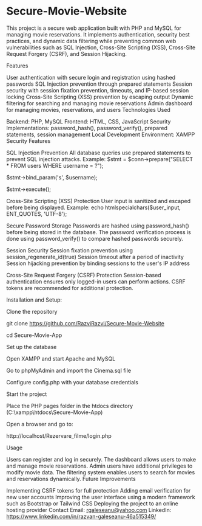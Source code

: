 # Secure-Movie-Website


This project is a secure web application built with PHP and MySQL for managing movie reservations. It implements authentication, security best practices, and dynamic data filtering while preventing common web vulnerabilities such as SQL Injection, Cross-Site Scripting (XSS), Cross-Site Request Forgery (CSRF), and Session Hijacking.

Features

User authentication with secure login and registration using hashed passwords
SQL Injection prevention through prepared statements
Session security with session fixation prevention, timeouts, and IP-based session locking
Cross-Site Scripting (XSS) prevention by escaping output
Dynamic filtering for searching and managing movie reservations
Admin dashboard for managing movies, reservations, and users
Technologies Used

Backend: PHP, MySQL
Frontend: HTML, CSS, JavaScript
Security Implementations: password_hash(), password_verify(), prepared statements, session management
Local Development Environment: XAMPP
Security Features

SQL Injection Prevention
All database queries use prepared statements to prevent SQL injection attacks. 
Example:
$stmt = $conn->prepare("SELECT * FROM users WHERE username = ?");

$stmt->bind_param('s', $username);

$stmt->execute();


Cross-Site Scripting (XSS) Protection
User input is sanitized and escaped before being displayed. 
Example:
echo htmlspecialchars($user_input, ENT_QUOTES, 'UTF-8');

Secure Password Storage
Passwords are hashed using password_hash() before being stored in the database. The password verification process is done using password_verify() to compare hashed passwords securely.


Session Security
Session fixation prevention using session_regenerate_id(true)
Session timeout after a period of inactivity
Session hijacking prevention by binding sessions to the user's IP address


Cross-Site Request Forgery (CSRF) Protection
Session-based authentication ensures only logged-in users can perform actions.
CSRF tokens are recommended for additional protection.



Installation and Setup:

Clone the repository

git clone https://github.com/RazviRazvi/Secure-Movie-Website

cd Secure-Movie-App

Set up the database

Open XAMPP and start Apache and MySQL

Go to phpMyAdmin and import the Cinema.sql file

Configure config.php with your database credentials

Start the project

Place the PHP pages folder in the htdocs directory (C:\xampp\htdocs\Secure-Movie-App)

Open a browser and go to:

http://localhost/Rezervare_filme/login.php

Usage

Users can register and log in securely.
The dashboard allows users to make and manage movie reservations.
Admin users have additional privileges to modify movie data.
The filtering system enables users to search for movies and reservations dynamically.
Future Improvements

Implementing CSRF tokens for full protection
Adding email verification for new user accounts
Improving the user interface using a modern framework such as Bootstrap or Tailwind CSS
Deploying the project to an online hosting provider
Contact
Email: rgaleseanu@yahoo.com
LinkedIn: https://www.linkedin.com/in/razvan-galeseanu-46a515349/
